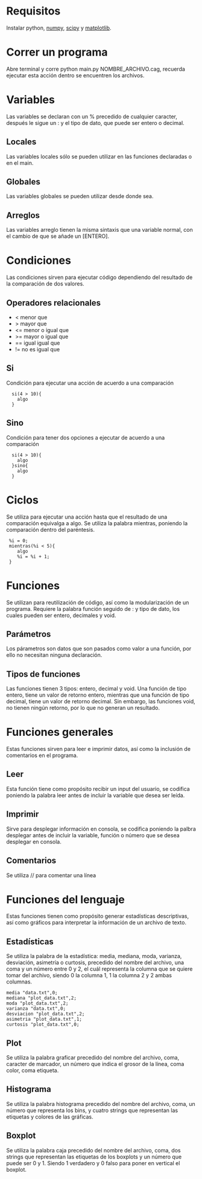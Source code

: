 # Requisitos 
Instalar python, [numpy](https://www.numpy.org/), [scipy](https://www.scipy.org/) y [matplotlib](https://matplotlib.org/).

# Correr un programa
Abre terminal y corre python main.py NOMBRE_ARCHIVO.cag, recuerda ejecutar esta acción dentro se encuentren los archivos.

# Variables
Las variables se declaran con un % precedido de cualquier caracter, después le sigue un : y el tipo de dato, que puede ser entero o decimal.

## Locales
Las variables locales sólo se pueden utilizar en las funciones declaradas o en el main.

## Globales
Las variables globales se pueden utilizar desde donde sea.

## Arreglos
Las variables arreglo tienen la misma sintaxis que una variable normal, con el cambio de que se añade un [ENTERO].

# Condiciones
Las condiciones sirven para ejecutar código dependiendo del resultado de la comparación de dos valores.

## Operadores relacionales
- < menor que
- \> mayor que
- <= menor o igual que
- \>= mayor o igual que
- == igual igual que
- != no es igual que

## Si
Condición para ejecutar una acción de acuerdo a una comparación

      si(4 > 10){
        algo
      }
      
## Sino
Condición para tener dos opciones a ejecutar de acuerdo a una comparación
 
      si(4 > 10){
        algo
      }sino{
        algo
      }
      
# Ciclos
Se utiliza para ejecutar una acción hasta que el resultado de una comparación equivalga a algo. Se utiliza la palabra mientras, poniendo la comparación dentro del paréntesis.

     %i = 0;
     mientras(%i < 5){
        algo
        %i = %i + 1;
     }
     
# Funciones
Se utilizan para reutilización de código, así como la modularización de un programa. Requiere la palabra función seguido de : y tipo de dato, los cuales pueden ser entero, decimales y void.

## Parámetros
Los párametros son datos que son pasados como valor a una función, por ello no necesitan ninguna declaración.

## Tipos de funciones
Las funciones tienen 3 tipos: entero, decimal y void. Una función de tipo entero, tiene un valor de retorno entero, mientras que una función de tipo decimal, tiene un valor de retorno decimal. Sin embargo, las funciones void, no tienen ningún retorno, por lo que no generan un resultado.

# Funciones generales
Estas funciones sirven para leer e imprimir datos, así como la inclusión de comentarios en el programa.

## Leer
Esta función tiene como propósito recibir un input del usuario, se codifica poniendo la palabra leer antes de incluir la variable que desea ser leída.

## Imprimir
Sirve para desplegar información en consola, se codifica poniendo la palbra desplegar antes de incluir la variable, función o número que se desea desplegar en consola.

## Comentarios
Se utiliza // para comentar una línea 

# Funciones del lenguaje

Estas funciones tienen como propósito generar estadísticas descriptivas, así como gráficos para interpretar la información de un archivo de texto.

## Estadísticas
Se utiliza la palabra de la estadística: media, mediana, moda, varianza, desviación, asimetría o curtosis, precedido del nombre del archivo, una coma y un número entre 0 y 2, el cuál representa la columna que se quiere tomar del archivo, siendo 0 la columna 1, 1 la columna 2 y 2 ambas columnas.

    media "data.txt",0;
    mediana "plot_data.txt",2;
    moda "plot_data.txt",2;
    varianza "data.txt",0;
    desviacion "plot_data.txt",2;
    asimetria "plot_data.txt",1;
    curtosis "plot_data.txt",0;
    
## Plot

Se utiliza la palabra graficar precedido del nombre del archivo, coma, caracter de marcador, un número que indica el grosor de la línea, coma color, coma etiqueta.

## Histograma

Se utiliza la palabra histograma precedido del nombre del archivo, coma, un número que representa los bins, y cuatro strings que representan las etiquetas y colores de las gráficas.

## Boxplot

Se utiliza la palabra caja precedido del nombre del archivo, coma, dos strings que representan las etiquetas de los boxplots y un número que puede ser 0 y 1. Siendo 1 verdadero y 0 falso para poner en vertical el boxplot.

